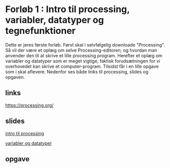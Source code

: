 # Forløb 1 : Intro til processing, variabler, datatyper og tegnefunktioner

Dette er jeres første forløb. Først skal i selvfølgelig downloade "Processing".
Så vil der være et oplæg om selve Processing-editoren, og hvordan man anvender den til at skrive et lille processing program.
Herefter et oplæg om variabler og datatyper som er meget vigtige, faktisk forudsætningen for vi overhovedet kan skrive et computer-program.
Tilsidst får i en lille opgave som i skal aflevere. Nedenfor ses både links til processing, slides og opgaven.

## links

https://processing.org/

## slides

[intro til processing](processing_intro/ProcessingIntroREADME.md)

[variabler og datatyper](variablerOgDatatyper/variablerOgDatatyperREADME.md)

## opgave


